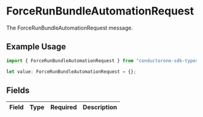 # ForceRunBundleAutomationRequest

The ForceRunBundleAutomationRequest message.

## Example Usage

```typescript
import { ForceRunBundleAutomationRequest } from "conductorone-sdk-typescript/sdk/models/shared";

let value: ForceRunBundleAutomationRequest = {};
```

## Fields

| Field       | Type        | Required    | Description |
| ----------- | ----------- | ----------- | ----------- |